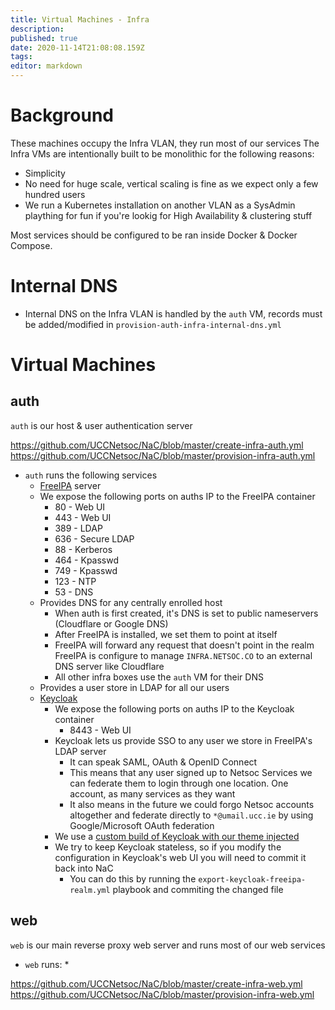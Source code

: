 ```yaml
---
title: Virtual Machines - Infra
description: 
published: true
date: 2020-11-14T21:08:08.159Z
tags: 
editor: markdown
---
```



# Background

These machines occupy the Infra VLAN, they run most of our services
The Infra VMs are intentionally built to be monolithic for the following reasons:
* Simplicity
* No need for huge scale, vertical scaling is fine as we expect only a few hundred users
* We run a Kubernetes installation on another VLAN as a SysAdmin plaything for fun if you're lookig for High Availability & clustering stuff

Most services should be configured to be ran inside Docker & Docker Compose.

# Internal DNS

* Internal DNS on the Infra VLAN is handled by the `auth` VM, records must be added/modified in `provision-auth-infra-internal-dns.yml`

# Virtual Machines

## auth

`auth` is our host & user authentication server

https://github.com/UCCNetsoc/NaC/blob/master/create-infra-auth.yml
https://github.com/UCCNetsoc/NaC/blob/master/provision-infra-auth.yml

* `auth` runs the following services
	* [FreeIPA](https://www.freeipa.org/page/Main_Page) server
  	* We expose the following ports on auths IP to the FreeIPA container
    	* 80 - Web UI
      * 443 - Web UI
      * 389 - LDAP
      * 636 - Secure LDAP
      * 88 - Kerberos
      * 464 - Kpasswd
      * 749 - Kpasswd
      * 123 - NTP
      * 53 - DNS
    * Provides DNS for any centrally enrolled host
     	* When auth is first created, it's DNS is set to public nameservers (Cloudflare or Google DNS)
      * After FreeIPA is installed, we set them to point at itself
      * FreeIPA will forward any request that doesn't point in the realm FreeIPA is configure to manage `INFRA.NETSOC.CO` to an external DNS server like Cloudflare
      * All other infra boxes use the `auth` VM for their DNS
  	* Provides a user store in LDAP for all our users
  * [Keycloak](https://www.keycloak.org/)
    * We expose the following ports on auths IP to the Keycloak container
    	* 8443 - Web UI
  	* Keycloak lets us provide SSO to any user we store in FreeIPA's LDAP server
    	* It can speak SAML, OAuth & OpenID Connect
      * This means that any user signed up to Netsoc Services we can federate them to login through one location. One account, as many services as they want
      * It also means in the future we could forgo Netsoc accounts altogether and federate directly to `*@umail.ucc.ie` by using Google/Microsoft OAuth federation
    * We use a [custom build of Keycloak with our theme injected](http://github.com/UCCNetsoc/keycloak)
    * We try to keep Keycloak stateless, so if you modify the configuration in Keycloak's web UI you will need to commit it back into NaC
    	* You can do this by running the `export-keycloak-freeipa-realm.yml` playbook and commiting the changed file
  
## web

`web` is our main reverse proxy web server and runs most of our web services

* `web` runs:
	* 


https://github.com/UCCNetsoc/NaC/blob/master/create-infra-web.yml
https://github.com/UCCNetsoc/NaC/blob/master/provision-infra-web.yml

